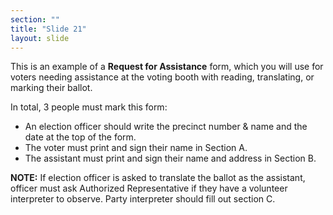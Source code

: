 ```yaml
---
section: ""
title: "Slide 21"
layout: slide
---
```


This is an example of a **Request for Assistance** form, which you will use for voters needing assistance at the voting booth with reading, translating, or marking their ballot.

In total, 3 people must mark this form:

- An election officer should write the precinct number & name and the date at the top of the form.
- The voter must print and sign their name in Section A.
- The assistant must print and sign their name and address in Section B.

**NOTE:** If election officer is asked to translate the ballot as the assistant, officer must ask Authorized Representative if they have a volunteer interpreter to observe. Party interpreter should fill out section C.
